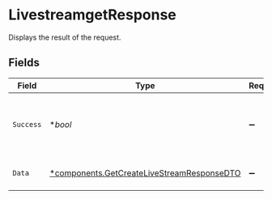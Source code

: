 # LivestreamgetResponse

Displays the result of the request.


## Fields

| Field                                                                                                   | Type                                                                                                    | Required                                                                                                | Description                                                                                             | Example                                                                                                 |
| ------------------------------------------------------------------------------------------------------- | ------------------------------------------------------------------------------------------------------- | ------------------------------------------------------------------------------------------------------- | ------------------------------------------------------------------------------------------------------- | ------------------------------------------------------------------------------------------------------- |
| `Success`                                                                                               | **bool*                                                                                                 | :heavy_minus_sign:                                                                                      | It demonstrates whether the request is successful or not.                                               | true                                                                                                    |
| `Data`                                                                                                  | [*components.GetCreateLiveStreamResponseDTO](../../models/components/getcreatelivestreamresponsedto.md) | :heavy_minus_sign:                                                                                      | Displays the result of the request.                                                                     |                                                                                                         |